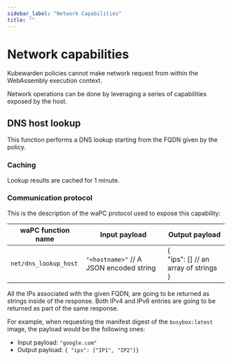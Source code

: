 ```yaml
---
sidebar_label: "Network Capabilities"
title: ""
---
```


# Network capabilities

Kubewarden policies cannot make network request from within the WebAssembly
execution context.

Network operations can be done by leveraging a series of capabilities exposed
by the host.

## DNS host lookup

This function performs a DNS lookup starting from the FQDN given by the policy.

### Caching

Lookup results are cached for 1 minute.

### Communication protocol

This is the description of the waPC protocol used to expose this capability:


| **waPC function name** | **Input payload** | **Output payload** |
|--------------------|---------------|----------------|
| `net/dns_lookup_host` | `"<hostname>"` // A JSON encoded string | {<br/>  "ips": [] // an array of strings<br/>} |


All the IPs associated with the given FQDN, are going to be returned as strings
inside of the response. Both IPv4 and IPv6 entries are going to be returned as
part of the same response.

For example, when requesting the manifest digest of the `busybox:latest` image,
the payload would be the following ones:

* Input payload: `"google.com"`
* Output payload: `{ "ips": ["IP1", "IP2"]}`

